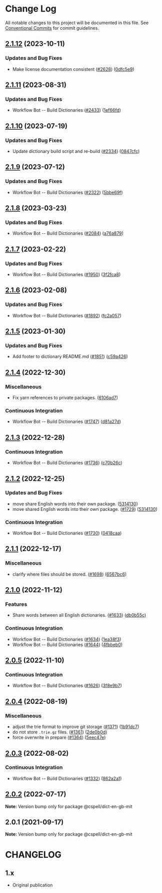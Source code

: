 # Change Log

All notable changes to this project will be documented in this file.
See [Conventional Commits](https://conventionalcommits.org) for commit guidelines.

## [2.1.12](https://github.com/streetsidesoftware/cspell-dicts/compare/@cspell/dict-en-gb-mit@2.1.11...@cspell/dict-en-gb-mit@2.1.12) (2023-10-11)


### Updates and Bug Fixes

* Make license documentation consistent ([#2628](https://github.com/streetsidesoftware/cspell-dicts/issues/2628)) ([0dfc5e9](https://github.com/streetsidesoftware/cspell-dicts/commit/0dfc5e918d475a9694ce64bdc74c473d6097af62))

## [2.1.11](https://github.com/streetsidesoftware/cspell-dicts/compare/@cspell/dict-en-gb-mit@2.1.10...@cspell/dict-en-gb-mit@2.1.11) (2023-08-31)


### Updates and Bug Fixes

* Workflow Bot -- Build Dictionaries ([#2433](https://github.com/streetsidesoftware/cspell-dicts/issues/2433)) ([1ef66fd](https://github.com/streetsidesoftware/cspell-dicts/commit/1ef66fde5d66a73aa76939d8642e9754e2995d19))

## [2.1.10](https://github.com/streetsidesoftware/cspell-dicts/compare/@cspell/dict-en-gb-mit@2.1.9...@cspell/dict-en-gb-mit@2.1.10) (2023-07-19)


### Updates and Bug Fixes

* Update dictionary build script and re-build ([#2334](https://github.com/streetsidesoftware/cspell-dicts/issues/2334)) ([0847cfc](https://github.com/streetsidesoftware/cspell-dicts/commit/0847cfc9623018940e7761e08eeba0ec7c0a320e))

## [2.1.9](https://github.com/streetsidesoftware/cspell-dicts/compare/@cspell/dict-en-gb-mit@2.1.8...@cspell/dict-en-gb-mit@2.1.9) (2023-07-12)


### Updates and Bug Fixes

* Workflow Bot -- Build Dictionaries ([#2322](https://github.com/streetsidesoftware/cspell-dicts/issues/2322)) ([5bbe69f](https://github.com/streetsidesoftware/cspell-dicts/commit/5bbe69f38a3c64f7ff5c0dafa0a164cf702e3343))

## [2.1.8](https://github.com/streetsidesoftware/cspell-dicts/compare/@cspell/dict-en-gb-mit@2.1.7...@cspell/dict-en-gb-mit@2.1.8) (2023-03-23)


### Updates and Bug Fixes

* Workflow Bot -- Build Dictionaries ([#2084](https://github.com/streetsidesoftware/cspell-dicts/issues/2084)) ([a76a879](https://github.com/streetsidesoftware/cspell-dicts/commit/a76a87934c3840e29eda36e42f1a57113e211348))

## [2.1.7](https://github.com/streetsidesoftware/cspell-dicts/compare/@cspell/dict-en-gb-mit@2.1.6...@cspell/dict-en-gb-mit@2.1.7) (2023-02-22)


### Updates and Bug Fixes

* Workflow Bot -- Build Dictionaries ([#1950](https://github.com/streetsidesoftware/cspell-dicts/issues/1950)) ([3f2fca8](https://github.com/streetsidesoftware/cspell-dicts/commit/3f2fca8b64c800723cc572f5ef83e92d5ec64673))

## [2.1.6](https://github.com/streetsidesoftware/cspell-dicts/compare/@cspell/dict-en-gb-mit@2.1.5...@cspell/dict-en-gb-mit@2.1.6) (2023-02-08)


### Updates and Bug Fixes

* Workflow Bot -- Build Dictionaries ([#1892](https://github.com/streetsidesoftware/cspell-dicts/issues/1892)) ([fc2a057](https://github.com/streetsidesoftware/cspell-dicts/commit/fc2a0573ca7648934fe719d47e88e6edbd727834))

## [2.1.5](https://github.com/streetsidesoftware/cspell-dicts/compare/@cspell/dict-en-gb-mit@2.1.4...@cspell/dict-en-gb-mit@2.1.5) (2023-01-30)


### Updates and Bug Fixes

* Add footer to dictionary README.md ([#1851](https://github.com/streetsidesoftware/cspell-dicts/issues/1851)) ([c59a426](https://github.com/streetsidesoftware/cspell-dicts/commit/c59a426ea0059eb4f806d1d89d283ba0e4c42d23))

## [2.1.4](https://github.com/streetsidesoftware/cspell-dicts/compare/@cspell/dict-en-gb-mit@2.1.3...@cspell/dict-en-gb-mit@2.1.4) (2022-12-30)


### Miscellaneous

* Fix yarn references to private packages. ([6106ad7](https://github.com/streetsidesoftware/cspell-dicts/commit/6106ad762ce2ebce586932ca393da93744f22fe4))


### Continuous Integration

* Workflow Bot -- Build Dictionaries ([#1747](https://github.com/streetsidesoftware/cspell-dicts/issues/1747)) ([d81a27d](https://github.com/streetsidesoftware/cspell-dicts/commit/d81a27da70bd9f3d3381c9466a4c6c8cc848f0c1))

## [2.1.3](https://github.com/streetsidesoftware/cspell-dicts/compare/@cspell/dict-en-gb-mit@2.1.2...@cspell/dict-en-gb-mit@2.1.3) (2022-12-28)


### Continuous Integration

* Workflow Bot -- Build Dictionaries ([#1736](https://github.com/streetsidesoftware/cspell-dicts/issues/1736)) ([c70b26c](https://github.com/streetsidesoftware/cspell-dicts/commit/c70b26cfa870a2a67868f8e71f936f57bdf871ed))

## [2.1.2](https://github.com/streetsidesoftware/cspell-dicts/compare/@cspell/dict-en-gb-mit@2.1.1...@cspell/dict-en-gb-mit@2.1.2) (2022-12-25)


### Updates and Bug Fixes

* move share English words into their own package. ([5314130](https://github.com/streetsidesoftware/cspell-dicts/commit/5314130b5b8d11942e8923f5462ba8d55b245bed))
* move shared English words into their own package. ([#1729](https://github.com/streetsidesoftware/cspell-dicts/issues/1729)) ([5314130](https://github.com/streetsidesoftware/cspell-dicts/commit/5314130b5b8d11942e8923f5462ba8d55b245bed))


### Continuous Integration

* Workflow Bot -- Build Dictionaries ([#1730](https://github.com/streetsidesoftware/cspell-dicts/issues/1730)) ([0418caa](https://github.com/streetsidesoftware/cspell-dicts/commit/0418caa921acb7da39e2671e9edca52445fd4dd7))

## [2.1.1](https://github.com/streetsidesoftware/cspell-dicts/compare/@cspell/dict-en-gb-mit@2.1.0...@cspell/dict-en-gb-mit@2.1.1) (2022-12-17)


### Miscellaneous

* clarify where files should be stored. ([#1698](https://github.com/streetsidesoftware/cspell-dicts/issues/1698)) ([6567bc6](https://github.com/streetsidesoftware/cspell-dicts/commit/6567bc62130404cb32945bdcc3bf07316c839396))

## [2.1.0](https://github.com/streetsidesoftware/cspell-dicts/compare/@cspell/dict-en-gb-mit@2.0.5...@cspell/dict-en-gb-mit@2.1.0) (2022-11-12)


### Features

* Share words between all English dictionaries. ([#1633](https://github.com/streetsidesoftware/cspell-dicts/issues/1633)) ([db0b55c](https://github.com/streetsidesoftware/cspell-dicts/commit/db0b55ce17e02b16a23ebdf8eccdf037330afc0c))


### Continuous Integration

* Workflow Bot -- Build Dictionaries ([#1634](https://github.com/streetsidesoftware/cspell-dicts/issues/1634)) ([1ea38f3](https://github.com/streetsidesoftware/cspell-dicts/commit/1ea38f38d16d3799e9781be1ef2f1c169a273fd1))
* Workflow Bot -- Build Dictionaries ([#1644](https://github.com/streetsidesoftware/cspell-dicts/issues/1644)) ([4fbbeb0](https://github.com/streetsidesoftware/cspell-dicts/commit/4fbbeb0939931462cc53ebc1b2c026fd5d0d0cd5))

## [2.0.5](https://github.com/streetsidesoftware/cspell-dicts/compare/@cspell/dict-en-gb-mit@2.0.4...@cspell/dict-en-gb-mit@2.0.5) (2022-11-10)


### Continuous Integration

* Workflow Bot -- Build Dictionaries ([#1626](https://github.com/streetsidesoftware/cspell-dicts/issues/1626)) ([3f8e9b7](https://github.com/streetsidesoftware/cspell-dicts/commit/3f8e9b70815f224687d877f0c5dcacb8f8724a6d))

## [2.0.4](https://github.com/streetsidesoftware/cspell-dicts/compare/@cspell/dict-en-gb-mit@2.0.3...@cspell/dict-en-gb-mit@2.0.4) (2022-08-19)


### Miscellaneous

* adjust the trie format to improve git storage ([#1371](https://github.com/streetsidesoftware/cspell-dicts/issues/1371)) ([1b91dc7](https://github.com/streetsidesoftware/cspell-dicts/commit/1b91dc7ff869ca1d7ece87910da9adce12504085))
* do not store `.trie.gz` files. ([#1361](https://github.com/streetsidesoftware/cspell-dicts/issues/1361)) ([2de0b0d](https://github.com/streetsidesoftware/cspell-dicts/commit/2de0b0df4b8addfd69e2e6899c05f8b502799b7c))
* force overwrite in prepare ([#1364](https://github.com/streetsidesoftware/cspell-dicts/issues/1364)) ([5eec47e](https://github.com/streetsidesoftware/cspell-dicts/commit/5eec47e223f1dd6370fcbc3c1b6b0361c92bbddf))

## [2.0.3](https://github.com/streetsidesoftware/cspell-dicts/compare/@cspell/dict-en-gb-mit@2.0.2...@cspell/dict-en-gb-mit@2.0.3) (2022-08-02)


### Continuous Integration

* Workflow Bot -- Build Dictionaries ([#1332](https://github.com/streetsidesoftware/cspell-dicts/issues/1332)) ([862a2a1](https://github.com/streetsidesoftware/cspell-dicts/commit/862a2a16eeeacee9ac05c8eb5d160cf2253f8db1))

## [2.0.2](https://github.com/streetsidesoftware/cspell-dicts/compare/@cspell/dict-en-gb-mit@2.0.1...@cspell/dict-en-gb-mit@2.0.2) (2022-07-17)

**Note:** Version bump only for package @cspell/dict-en-gb-mit





## 2.0.1 (2021-09-17)

**Note:** Version bump only for package @cspell/dict-en-gb-mit





# CHANGELOG

## 1.x

- Original publication
